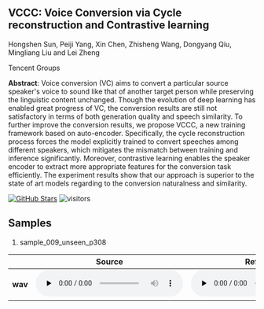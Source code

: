 ## VCCC: Voice Conversion via Cycle reconstruction and Contrastive learning 

Hongshen Sun, Peiji Yang, Xin Chen, Zhisheng Wang, Dongyang Qiu, Mingliang Liu and Lei Zheng

Tencent Groups

**Abstract**: Voice conversion (VC) aims to convert a particular source speaker's voice to sound like that of another target person while preserving the linguistic content unchanged. Though the evolution of deep learning has enabled great progress of VC, the conversion results are still not satisfactory in terms of both generation quality and speech similarity. To further improve the conversion results, we propose VCCC, a new training framework based on auto-encoder. Specifically, the cycle reconstruction process forces the model explicitly trained to convert speeches among different speakers, which mitigates the mismatch between training and inference significantly. Moreover, contrastive learning enables the speaker encoder to extract more appropriate features for the conversion task efficiently. The experiment results show that our approach is superior to the state of art models regarding to the conversion naturalness and similarity.

[![GitHub Stars](https://img.shields.io/github/stars/TencentGameMate/vccc)](https://github.com/TencentGameMate/vccc)
![visitors](https://visitor-badge.glitch.me/badge?page_id=TencentGameMate/vccc)

## Samples

1. sample_009_unseen_p308

|         | Source | Reference | Voice Conversion Result |
| ------- | ------ | --------- | ----------------------- |
| **wav** |   ​<audio id="audio" controls="" preload="none"><source id="wav" src="mic/sample_009_unseen_p308/src.wav"></audio>     |       ​<audio id="audio" controls="" preload="none"><source id="wav" src="mic/sample_009_unseen_p308/ref.wav"></audio>    |               ​<audio id="audio" controls="" preload="none"><source id="wav" src="mic/sample_009_unseen_p308/vc.wav"></audio>          |